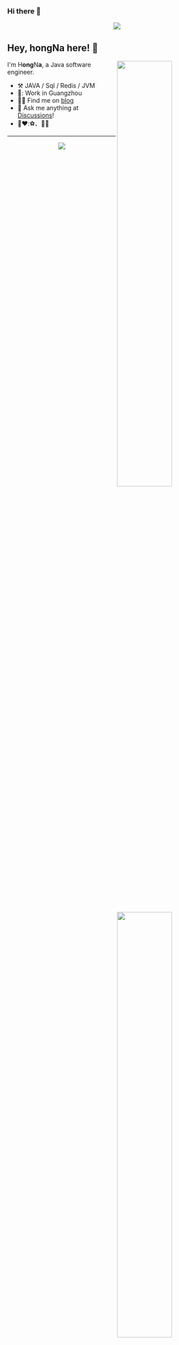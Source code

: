 ### Hi there 👋
<!-- 敲代码的图片 -->
<div align="center" ><img order-radius="100px" src="https://cdn.jsdelivr.net/gh/sun0225SUN/photos/images/202108300019556.gif"/></div>






## Hey, hongNa here! :wave:

[<img align="right" width="50%" src="https://github-readme-stats-ouuan.vercel.app/api?username=Wonderchn&theme=dark&show_icons=true">](https://metrics.lecoq.io/ouuan#gh-dark-mode-only)
[<img align="right" width="50%" src="https://github-readme-stats-ouuan.vercel.app/api?username=Wonderchn&show_icons=true">](https://metrics.lecoq.io/ouuan#gh-light-mode-only)

I'm  H**ong**N**a**, a Java software engineer.

-   :hammer_and_pick: JAVA / Sql / Redis / JVM 
-  🌊: Work in Guangzhou
-   :man_scientist: Find me on [blog](https://www.cnblogs.com/xiaochenNN/)
-   :thought_balloon: Ask me anything at [Discussions](https://github.com/Wonderchn/Wonderchn/issues/new)!
-  🐌❤️:⚽、👀📖
---

<!-- 贪吃蛇代码贡献图 -->
<div align="center"><img src="https://cdn.jsdelivr.net/gh/sun0225SUN/sun0225SUN/contribution-snake/github-contribution-grid-snake.svg" /></div>
